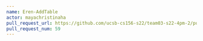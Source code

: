 ```yaml
---
name: Eren-AddTable
actor: mayachristinaha
pull_request_url: https://github.com/ucsb-cs156-s22/team03-s22-4pm-2/pull/59
pull_request_num: 59
---
```

